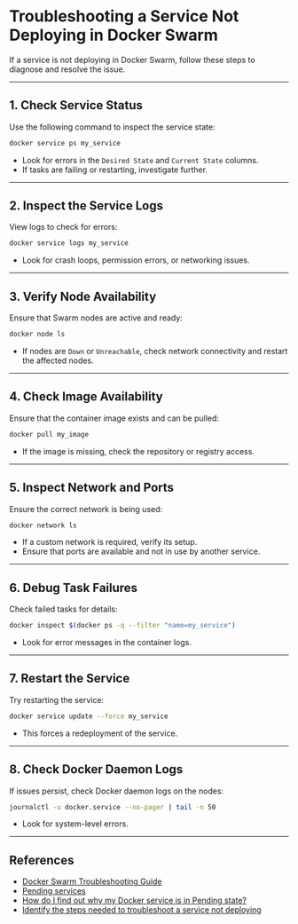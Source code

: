 # Troubleshooting a Service Not Deploying in Docker Swarm

If a service is not deploying in Docker Swarm, follow these steps to diagnose and resolve the issue.

---

## 1. Check Service Status

Use the following command to inspect the service state:

```sh
docker service ps my_service
```

- Look for errors in the `Desired State` and `Current State` columns.
- If tasks are failing or restarting, investigate further.

---

## 2. Inspect the Service Logs

View logs to check for errors:

```sh
docker service logs my_service
```

- Look for crash loops, permission errors, or networking issues.

---

## 3. Verify Node Availability

Ensure that Swarm nodes are active and ready:

```sh
docker node ls
```

- If nodes are `Down` or `Unreachable`, check network connectivity and restart the affected nodes.

---

## 4. Check Image Availability

Ensure that the container image exists and can be pulled:

```sh
docker pull my_image
```

- If the image is missing, check the repository or registry access.

---

## 5. Inspect Network and Ports

Ensure the correct network is being used:

```sh
docker network ls
```

- If a custom network is required, verify its setup.
- Ensure that ports are available and not in use by another service.

---

## 6. Debug Task Failures

Check failed tasks for details:

```sh
docker inspect $(docker ps -q --filter "name=my_service")
```

- Look for error messages in the container logs.

---

## 7. Restart the Service

Try restarting the service:

```sh
docker service update --force my_service
```

- This forces a redeployment of the service.

---

## 8. Check Docker Daemon Logs

If issues persist, check Docker daemon logs on the nodes:

```sh
journalctl -u docker.service --no-pager | tail -n 50
```

- Look for system-level errors.

---

## References

- [Docker Swarm Troubleshooting Guide](https://docs.docker.com/engine/swarm/troubleshoot/)
- [Pending services](https://docs.docker.com/engine/swarm/how-swarm-mode-works/services/#pending-services)
- [How do I find out why my Docker service is in Pending state?](https://stackoverflow.com/questions/41641380/how-do-i-find-out-why-my-docker-service-is-in-pending-state/41658522#41658522)
- [Identify the steps needed to troubleshoot a service not deploying](https://asciinema.org/a/224933)
